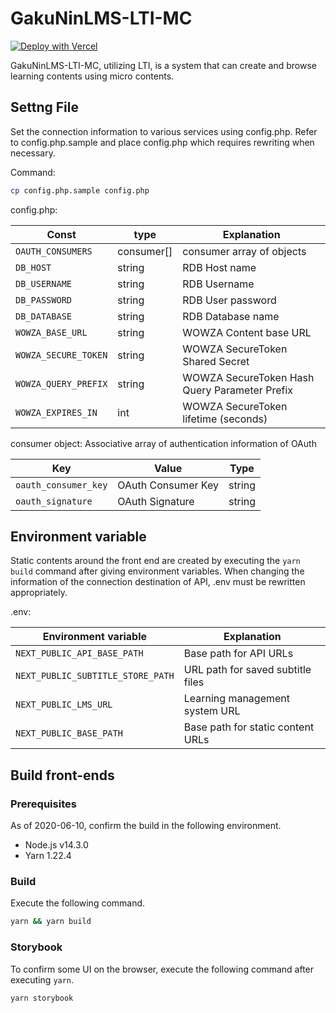 # GakuNinLMS-LTI-MC

[![Deploy with Vercel](https://vercel.com/button)](https://vercel.com/new/git/external?repository-url=https%3A%2F%2Fgithub.com%2Fnpocccties%2FChibiCHiLO&env=NEXT_PUBLIC_API_BASE_PATH,NEXT_PUBLIC_LMS_URL,API_BASE_PATH,FRONTEND_ORIGIN,FRONTEND_PATH,SESSION_SECRET,OAUTH_CONSUMER_KEY,OAUTH_CONSUMER_SECRET,DATABASE_URL)

GakuNinLMS-LTI-MC, utilizing LTI, is a system that can create and browse learning contents using micro contents.

## Settng File

Set the connection information to various services using config.php.
Refer to config.php.sample and place config.php which requires rewriting when necessary.

Command:

```sh
cp config.php.sample config.php
```

config.php:

| Const                | type       | Explanation                                   |
| -------------------- | ---------- | --------------------------------------------- |
| `OAUTH_CONSUMERS`    | consumer[] | consumer array of objects                     |
| `DB_HOST`            | string     | RDB Host name                                 |
| `DB_USERNAME`        | string     | RDB Username                                  |
| `DB_PASSWORD`        | string     | RDB User password                             |
| `DB_DATABASE`        | string     | RDB Database name                             |
| `WOWZA_BASE_URL`     | string     | WOWZA Content base URL                        |
| `WOWZA_SECURE_TOKEN` | string     | WOWZA SecureToken Shared Secret               |
| `WOWZA_QUERY_PREFIX` | string     | WOWZA SecureToken Hash Query Parameter Prefix |
| `WOWZA_EXPIRES_IN`   | int        | WOWZA SecureToken lifetime (seconds)          |

consumer object: Associative array of authentication information of OAuth

| Key                  | Value              | Type   |
| -------------------- | ------------------ | ------ |
| `oauth_consumer_key` | OAuth Consumer Key | string |
| `oauth_signature`    | OAuth Signature    | string |

## Environment variable

Static contents around the front end are created by executing the `yarn build` command after giving environment variables.
When changing the information of the connection destination of API, .env must be rewritten appropriately.

.env:

| Environment variable              | Explanation                       |
| --------------------------------- | --------------------------------- |
| `NEXT_PUBLIC_API_BASE_PATH`       | Base path for API URLs            |
| `NEXT_PUBLIC_SUBTITLE_STORE_PATH` | URL path for saved subtitle files |
| `NEXT_PUBLIC_LMS_URL`             | Learning management system URL    |
| `NEXT_PUBLIC_BASE_PATH`           | Base path for static content URLs |

## Build front-ends

### Prerequisites

As of 2020-06-10, confirm the build in the following environment.

- Node.js v14.3.0
- Yarn 1.22.4

### Build

Execute the following command.

```sh
yarn && yarn build
```

### Storybook

To confirm some UI on the browser, execute the following command after executing `yarn`.

```sh
yarn storybook
```

